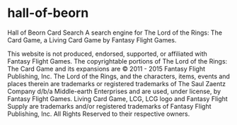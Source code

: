 # hall-of-beorn
Hall of Beorn Card Search
A search engine for The Lord of the Rings: The Card Game,
a Living Card Game by Fantasy Flight Games.

This website is not produced, endorsed, supported, or affiliated with Fantasy Flight Games. The copyrightable portions of The Lord of the Rings: The Card Game and its expansions are © 2011 - 2015 Fantasy Flight Publishing, Inc. The Lord of the Rings, and the characters, items, events and places therein are trademarks or registered trademarks of The Saul Zaentz Company d/b/a Middle-earth Enterprises and are used, under license, by Fantasy Flight Games. Living Card Game, LCG, LCG logo and Fantasy Flight Supply are trademarks and/or registered trademarks of Fantasy Flight Publishing, Inc. All Rights Reserved to their respective owners.
